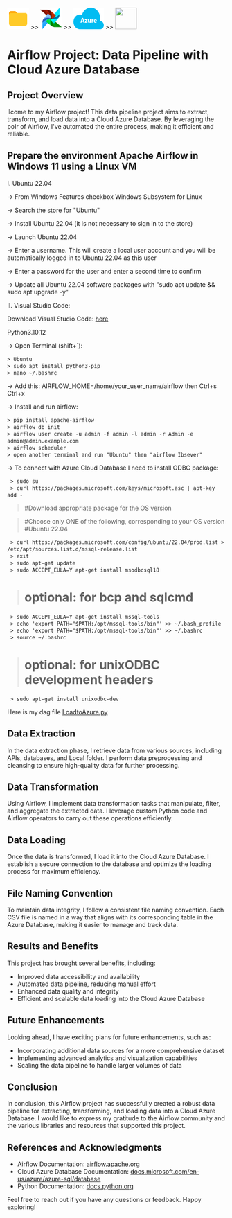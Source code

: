  <img src="Pics/folder.svg" width="50" height="50"> >> <img src="Pics/airflow.svg" width="50" height="50"> >> <img src="Pics/microsoft-azure.svg" width="70"  height="50"> >> <img src="Pics/poIr-bi.svg" width="50" height="50">

# Airflow Project: Data Pipeline with Cloud Azure Database

## Project Overview
Ilcome to my Airflow project! This data pipeline project aims to extract, transform, and load data into a Cloud Azure Database. By leveraging the poIr of Airflow, I've automated the entire process, making it efficient and reliable.
<!--![Project Architecture](Pics/architecture.png)
The project architecture consists of three main components: data extraction, data transformation, and data loading. These components work together to ensure a smooth and streamlined data pipeline. -->

## Prepare the environment Apache Airflow in Windows 11 using a Linux VM
I. Ubuntu 22.04
  
-> From Windows Features checkbox Windows Subsystem for Linux

-> Search the store for "Ubuntu"

-> Install Ubuntu 22.04 (it is not necessary to sign in to the store)

-> Launch Ubuntu 22.04

-> Enter a username. This will create a local user account and you will be automatically logged in to Ubuntu 22.04 as this user

-> Enter a password for the user and enter a second time to confirm

-> Update all Ubuntu 22.04 software packages with "sudo apt update && sudo apt upgrade -y"

II. Visual Studio Code:

  Download Visual Studio Code: [here](https://code.visualstudio.com/download)
  
  Python3.10.12
  
-> Open Terminal (shift+`):

    > Ubuntu
    > sudo apt install python3-pip
    > nano ~/.bashrc 
    
-> Add this: AIRFLOW_HOME=/home/your_user_name/airflow then Ctrl+s Ctrl+x

-> Install and run airflow:

    > pip install apache-airflow
    > airflow db init
    > airflow user create -u admin -f admin -l admin -r Admin -e admin@admin.example.com
    > airflow scheduler
    > open another terminal and run "Ubuntu" then "airflow Ibsever"

    
-> To connect with Azure Cloud Database I need to install ODBC package:

     > sudo su 
     > curl https://packages.microsoft.com/keys/microsoft.asc | apt-key add -
   > #Download appropriate package for the OS version

   > #Choose only ONE of the following, corresponding to your OS version
   > #Ubuntu 22.04

     > curl https://packages.microsoft.com/config/ubuntu/22.04/prod.list > /etc/apt/sources.list.d/mssql-release.list
     > exit
     > sudo apt-get update
     > sudo ACCEPT_EULA=Y apt-get install msodbcsql18
   > # optional: for bcp and sqlcmd

     > sudo ACCEPT_EULA=Y apt-get install mssql-tools
     > echo 'export PATH="$PATH:/opt/mssql-tools/bin"' >> ~/.bash_profile
     > echo 'export PATH="$PATH:/opt/mssql-tools/bin"' >> ~/.bashrc
     > source ~/.bashrc
   > # optional: for unixODBC development headers

     > sudo apt-get install unixodbc-dev
    
Here is my dag file [LoadtoAzure.py](dags/LoadtoAzure.py)

## Data Extraction
In the data extraction phase, I retrieve data from various sources, including APIs, databases, and Local folder. I perform data preprocessing and cleansing to ensure high-quality data for further processing.

## Data Transformation
Using Airflow, I implement data transformation tasks that manipulate, filter, and aggregate the extracted data. I leverage custom Python code and Airflow operators to carry out these operations efficiently.

## Data Loading
Once the data is transformed, I load it into the Cloud Azure Database. I establish a secure connection to the database and optimize the loading process for maximum efficiency.

## File Naming Convention
To maintain data integrity, I follow a consistent file naming convention. Each CSV file is named in a way that aligns with its corresponding table in the Azure Database, making it easier to manage and track data.

## Results and Benefits
This project has brought several benefits, including:
- Improved data accessibility and availability
- Automated data pipeline, reducing manual effort
- Enhanced data quality and integrity
- Efficient and scalable data loading into the Cloud Azure Database

## Future Enhancements
Looking ahead, I have exciting plans for future enhancements, such as:
- Incorporating additional data sources for a more comprehensive dataset
- Implementing advanced analytics and visualization capabilities
- Scaling the data pipeline to handle larger volumes of data

## Conclusion
In conclusion, this Airflow project has successfully created a robust data pipeline for extracting, transforming, and loading data into a Cloud Azure Database. I would like to express my gratitude to the Airflow community and the various libraries and resources that supported this project.

## References and Acknowledgments
- Airflow Documentation: [airflow.apache.org](https://airflow.apache.org/)
- Cloud Azure Database Documentation: [docs.microsoft.com/en-us/azure/azure-sql/database](https://docs.microsoft.com/en-us/azure/azure-sql/database)
- Python Documentation: [docs.python.org](https://docs.python.org/)

Feel free to reach out if you have any questions or feedback. Happy exploring!
